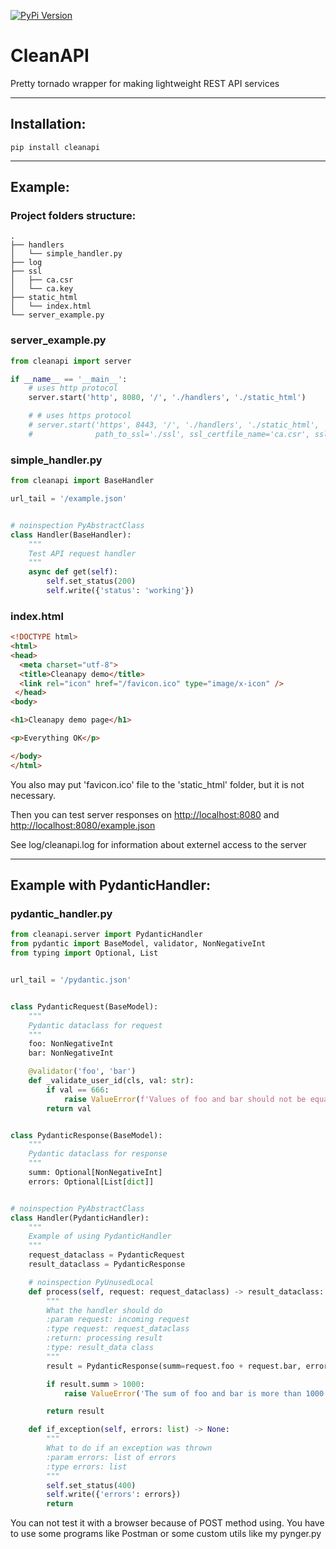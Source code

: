 [![PyPi Version](https://img.shields.io/pypi/v/cleanapi.svg?style=flat-square)](https://pypi.org/project/cleanapi)

# CleanAPI
Pretty tornado wrapper for making lightweight REST API services

____
## Installation:
```
pip install cleanapi
```
____
## Example:

### Project folders structure:
```
.
├── handlers
│   └── simple_handler.py
├── log
├── ssl
│   ├── ca.csr
│   └── ca.key
├── static_html
│   └── index.html
└── server_example.py
```

### server_example.py
```python
from cleanapi import server

if __name__ == '__main__':
    # uses http protocol
    server.start('http', 8080, '/', './handlers', './static_html')

    # # uses https protocol
    # server.start('https', 8443, '/', './handlers', './static_html',
    #              path_to_ssl='./ssl', ssl_certfile_name='ca.csr', ssl_keyfile_name='ca.key')
```

### simple_handler.py
```python
from cleanapi import BaseHandler

url_tail = '/example.json'


# noinspection PyAbstractClass
class Handler(BaseHandler):
    """
    Test API request handler
    """
    async def get(self):
        self.set_status(200)
        self.write({'status': 'working'})
```

### index.html
```html
<!DOCTYPE html>
<html>
<head>
  <meta charset="utf-8">
  <title>Cleanapy demo</title>
  <link rel="icon" href="/favicon.ico" type="image/x-icon" />
 </head>
<body>

<h1>Cleanapy demo page</h1>

<p>Everything OK</p>

</body>
</html>
```
You also may put 'favicon.ico' file to the 'static_html' folder, but it is not necessary.

Then you can test server responses on [http://localhost:8080](http://localhost:8080) and [http://localhost:8080/example.json](http://localhost:8080/example.json)

See log/cleanapi.log for information about externel access to the server
____

## Example with PydanticHandler:

### pydantic_handler.py
```python
from cleanapi.server import PydanticHandler
from pydantic import BaseModel, validator, NonNegativeInt
from typing import Optional, List


url_tail = '/pydantic.json'


class PydanticRequest(BaseModel):
    """
    Pydantic dataclass for request
    """
    foo: NonNegativeInt
    bar: NonNegativeInt

    @validator('foo', 'bar')
    def _validate_user_id(cls, val: str):
        if val == 666:
            raise ValueError(f'Values of foo and bar should not be equal to 666')
        return val


class PydanticResponse(BaseModel):
    """
    Pydantic dataclass for response
    """
    summ: Optional[NonNegativeInt]
    errors: Optional[List[dict]]


# noinspection PyAbstractClass
class Handler(PydanticHandler):
    """
    Example of using PydanticHandler
    """
    request_dataclass = PydanticRequest
    result_dataclass = PydanticResponse

    # noinspection PyUnusedLocal
    def process(self, request: request_dataclass) -> result_dataclass:
        """
        What the handler should do
        :param request: incoming request
        :type request: request_dataclass
        :return: processing result
        :type: result_data class
        """
        result = PydanticResponse(summ=request.foo + request.bar, errors=[])

        if result.summ > 1000:
            raise ValueError('The sum of foo and bar is more than 1000')

        return result

    def if_exception(self, errors: list) -> None:
        """
        What to do if an exception was thrown
        :param errors: list of errors
        :type errors: list
        """
        self.set_status(400)
        self.write({'errors': errors})
        return
```

You can not test it with a browser because of POST method using. You have to use some programs like Postman or some custom utils like my pynger.py
